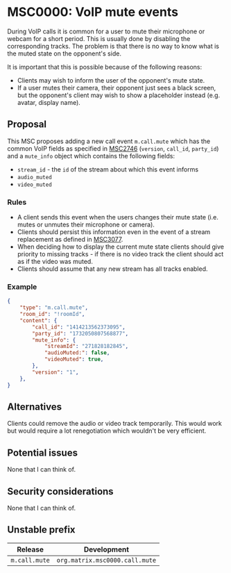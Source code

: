# MSC0000: VoIP mute events

During VoIP calls it is common for a user to mute their microphone or webcam for
a short period. This is usually done by disabling the corresponding tracks. The
problem is that there is no way to know what is the muted state on the
opponent's side.

It is important that this is possible because of the following reasons:

+ Clients may wish to inform the user of the opponent's mute state.
+ If a user mutes their camera, their opponent just sees a black screen, but the
  opponent's client may wish to show a placeholder instead (e.g. avatar, display
  name).

## Proposal

This MSC proposes adding a new call event `m.call.mute` which has the common
VoIP fields as specified in
[MSC2746](https://github.com/matrix-org/matrix-doc/pull/2746) (`version`,
`call_id`, `party_id`) and a `mute_info` object which contains the following
fields:

+ `stream_id` - the `id` of the stream about which this event informs
+ `audio_muted`
+ `video_muted`

### Rules

+ A client sends this event when the users changes their mute state (i.e. mutes or
unmutes their microphone or camera).
+ Clients should persist this information even in the event of a stream
replacement as defined in
[MSC3077](https://github.com/matrix-org/matrix-doc/pull/3077).
+ When deciding how to display the current mute state clients should give priority
  to missing tracks - if there is no video track the client should act as if the
  video was muted.
+ Clients should assume that any new stream has all tracks enabled.

### Example

```JSON
{
    "type": "m.call.mute",
    "room_id": "!roomId",
    "content": {
        "call_id": "1414213562373095",
        "party_id": "1732050807568877",
        "mute_info": {
            "streamId": "271828182845",
            "audioMuted:": false,
            "videoMuted": true,
        },
        "version": "1",
    },
}
```

## Alternatives

Clients could remove the audio or video track temporarily. This would work but
would require a lot renegotiation which wouldn't be very efficient.

## Potential issues

None that I can think of.

## Security considerations

None that I can think of.

## Unstable prefix

|Release      |Development                     |
|-------------|--------------------------------|
|`m.call.mute`|`org.matrix.msc0000.call.mute`  |

